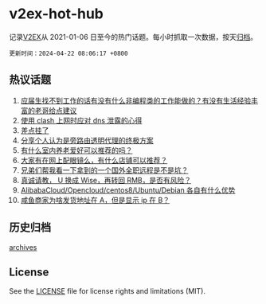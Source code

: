 # v2ex-hot-hub

 记录[V2EX](https://www.v2ex.com/)从 2021-01-06 日至今的热门话题。每小时抓取一次数据，按天[归档](archives)。

`更新时间：2024-04-22 08:06:17 +0800`

## 热议话题

1. [应届生找不到工作的话有没有什么非编程类的工作能做的？有没有生活经验丰富的老哥给点建议](https://www.v2ex.com/t/1034320)
1. [使用 clash 上网时应对 dns 泄露的心得](https://www.v2ex.com/t/1034325)
1. [差点挂了](https://www.v2ex.com/t/1034302)
1. [分享个人认为是旁路由透明代理的终极方案](https://www.v2ex.com/t/1034317)
1. [有什么室内养老爱好可以推荐的吗？](https://www.v2ex.com/t/1034413)
1. [大家有在网上配眼镜么，有什么店铺可以推荐？](https://www.v2ex.com/t/1034304)
1. [兄弟们帮我看一下拿到的一个国外全职远程是不是坑？](https://www.v2ex.com/t/1034371)
1. [真诚请教， U 换成 Wise，再转回 RMB，是否有风险？](https://www.v2ex.com/t/1034314)
1. [AlibabaCloud/Opencloud/centos8/Ubuntu/Debian 各自有什么优势](https://www.v2ex.com/t/1034311)
1. [咸鱼商家为啥发货地址在 A，但是显示 ip 在 B？](https://www.v2ex.com/t/1034316)

## 历史归档

[archives](archives)

## License

See the [LICENSE](LICENSE) file for license rights and limitations (MIT).
